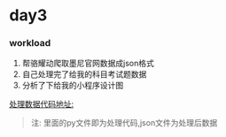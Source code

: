 # day3
### workload
1. 帮骆耀动爬取墨尼官网数据成json格式
2. 自己处理完了给我的科目考试题数据
3. 分析了下给我的小程序设计图

[处理数据代码地址:](https://github.com/lyreal666/miscellaneous/tree/master/company/common/dealData)
> 注: 里面的py文件即为处理代码,json文件为处理后数据